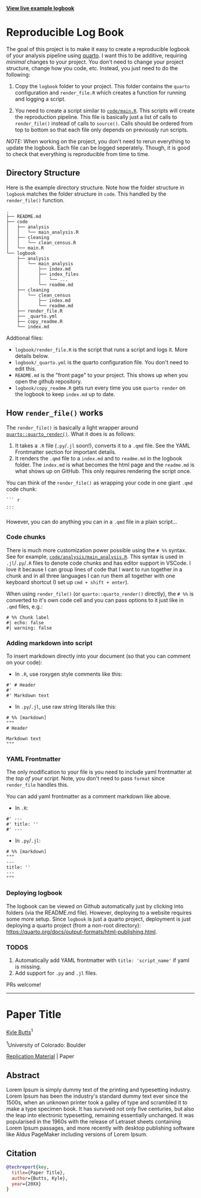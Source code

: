<div class="center">
  <a href='https://kylebutts.github.io/repro_project'><b>View live example logbook</b></a>
</div>

# Reproducible Log Book

The goal of this project is to make it easy to create a reproducible logbook of your analysis pipeline using [quarto](https://quarto.org/). I want this to be additive, requiring *minimal* changes to your project. You don't need to change your project structure, change how you code, etc. Instead, you just need to do the following:

1. Copy the `logbook` folder to your project. This folder contains the `quarto` configuration and `render_file.R` which creates a function for running and logging a script. 

2. You need to create a script similar to [`code/main.R`](https://github.com/kylebutts/repro_project/blob/main/code/main.R). This scripts will create the reproduction pipeline. This file is basically just a list of calls to `render_file()` instead of calls to `source()`. Calls should be ordered from top to bottom so that each file only depends on previously run scripts. 

*NOTE:* When working on the project, you don't need to rerun everything to update the logbook. Each file can be logged seperately. Though, it is good to check that everything is reproducible from time to time. 


## Directory Structure

Here is the example directory structure. Note how the folder structure in `logbook` matches the folder structure in `code`. This handled by the `render_file()` function. 

```
.
├── README.md
├── code
│   ├── analysis
│   │   └── main_analysis.R
│   ├── cleaning
│   │   └── clean_census.R
│   └── main.R
└── logbook
    ├── analysis
    │   └── main_analysis
    │       ├── index.md
    │       ├── index_files
    │       │   └── ...
    │       └── readme.md
    ├── cleaning
    │   └── clean_census
    │       ├── index.md
    │       └── readme.md
    ├── render_file.R
    ├── _quarto.yml
    ├── copy_readme.R
    └── index.md
```

Addtional files:
- `logbook/render_file.R` is the script that runs a script and logs it. More details below.
- `logbook/_quarto.yml` is the quarto configuration file. You don't need to edit this.
- `README.md` is the "front page" to your project. This shows up when you open the github repository. 
- `logbook/copy_readme.R` gets run every time you use `quarto render` on the logbook to keep `index.md` up to date.


## How `render_file()` works

The `render_file()` is basically a light wrapper around [`quarto::quarto_render()`](https://quarto.org/docs/prerelease/1.4/script.html). What it does is as follows:

1. It takes a `.R` file (`.py`/`.jl` soon!), converts it to a `.qmd` file. See the YAML Frontmatter section for important details.
2. It renders the `.qmd` file to a `index.md` and to `readme.md` in the logbook folder. The `index.md` is what becomes the html page and the `readme.md` is what shows up on GitHub. This only requires rendering the script once.

You can think of the `render_file()` as wrapping your code in one giant `.qmd` code chunk: 
`````
``` r
...
```
`````

However, you can do anything you can in a `.qmd` file in a plain script... 

### Code chunks

There is much more customization power possible using the `# %%` syntax. See for example, [`code/analysis/main_analysis.R`](https://github.com/kylebutts/repro_project/blob/main/code/analysis/main_analysis.R). This syntax is used in `.jl`/`.py`/`.R` files to denote code chunks and has editor support in VSCode. I love it because I can group lines of code that I want to run together in a chunk and in all three languages I can run them all together with one keyboard shortcut (I set up `cmd + shift + enter`).

When using `render_file()` (or `quarto::quarto_render()` directly), the `# %%` is converted to it's own code cell and you can pass options to it just like in `.qmd` files, e.g.:
```
# %% Chunk label
#| echo: false
#| warning: false
```

### Adding markdown into script

To insert markdown directly into your document (so that you can comment on your code):

- In `.R`, use roxygen style comments like this:
```
#' # Header
#'
#' Markdown text
```

- In `.py`/`.jl`, use raw string literals like this:
```
# %% [markdown]
"""
# Header

Markdown text
"""
```


### YAML Frontmatter
The only modification to your file is you need to include yaml frontmatter at the *top of your script*. Note, you don't need to pass `format` since `render_file` handles this. 

You can add yaml frontmatter as a comment markdown like above. 

- In `.R`: 
```
#' ---
#' title: ''
#' ---
```

- In `.py`/`.jl`:
```
# %% [markdown]
"""
---
title: ''
---
"""
```


### Deploying logbook

The logbook can be viewed on Github automatically just by clicking into folders (via the README.md file). However, deploying to a website requires some more setup. Since `logbook` is just a quarto project, deployment is just deploying a quarto project (from a non-root directory): https://quarto.org/docs/output-formats/html-publishing.html.


### TODOS

1. Automatically add YAML frontmatter with `title: 'script_name'` if yaml is missing.
2. Add support for `.py` and `.jl` files.

PRs welcome!


---
# Paper Title

[Kyle Butts](https://www.kylebutts.com/)<sup>1</sup>

<sup>1</sup>University of Colorado: Boulder

[Replication Material]() | Paper


## Abstract

Lorem Ipsum is simply dummy text of the printing and typesetting industry. Lorem Ipsum has been the industry's standard dummy text ever since the 1500s, when an unknown printer took a galley of type and scrambled it to make a type specimen book. It has survived not only five centuries, but also the leap into electronic typesetting, remaining essentially unchanged. It was popularised in the 1960s with the release of Letraset sheets containing Lorem Ipsum passages, and more recently with desktop publishing software like Aldus PageMaker including versions of Lorem Ipsum.

## Citation

```bib
@techreport{key,
  title={Paper Title},
  author={Butts, Kyle},
  year={20XX}
}
```


